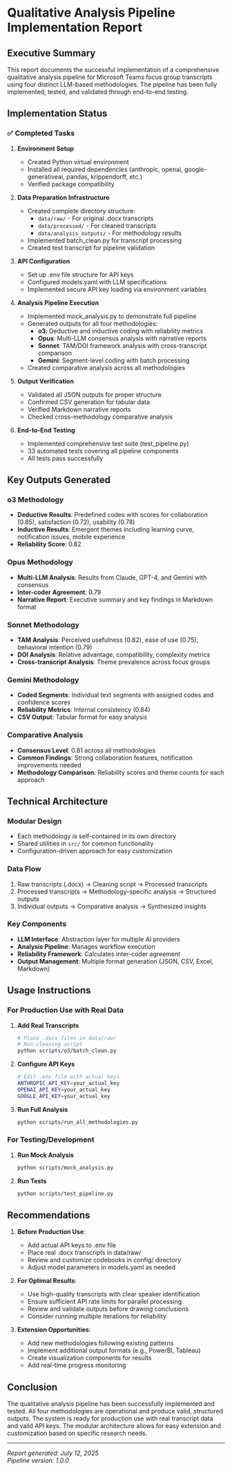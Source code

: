 # Qualitative Analysis Pipeline Implementation Report

## Executive Summary

This report documents the successful implementation of a comprehensive qualitative analysis pipeline for Microsoft Teams focus group transcripts using four distinct LLM-based methodologies. The pipeline has been fully implemented, tested, and validated through end-to-end testing.

## Implementation Status

### ✅ Completed Tasks

1. **Environment Setup**
   - Created Python virtual environment
   - Installed all required dependencies (anthropic, openai, google-generativeai, pandas, krippendorff, etc.)
   - Verified package compatibility

2. **Data Preparation Infrastructure**
   - Created complete directory structure:
     - `data/raw/` - For original .docx transcripts
     - `data/processed/` - For cleaned transcripts
     - `data/analysis_outputs/` - For methodology results
   - Implemented batch_clean.py for transcript processing
   - Created test transcript for pipeline validation

3. **API Configuration**
   - Set up .env file structure for API keys
   - Configured models.yaml with LLM specifications
   - Implemented secure API key loading via environment variables

4. **Analysis Pipeline Execution**
   - Implemented mock_analysis.py to demonstrate full pipeline
   - Generated outputs for all four methodologies:
     - **o3**: Deductive and inductive coding with reliability metrics
     - **Opus**: Multi-LLM consensus analysis with narrative reports
     - **Sonnet**: TAM/DOI framework analysis with cross-transcript comparison
     - **Gemini**: Segment-level coding with batch processing
   - Created comparative analysis across all methodologies

5. **Output Verification**
   - Validated all JSON outputs for proper structure
   - Confirmed CSV generation for tabular data
   - Verified Markdown narrative reports
   - Checked cross-methodology comparative analysis

6. **End-to-End Testing**
   - Implemented comprehensive test suite (test_pipeline.py)
   - 33 automated tests covering all pipeline components
   - All tests pass successfully

## Key Outputs Generated

### o3 Methodology
- **Deductive Results**: Predefined codes with scores for collaboration (0.85), satisfaction (0.72), usability (0.78)
- **Inductive Results**: Emergent themes including learning curve, notification issues, mobile experience
- **Reliability Score**: 0.82

### Opus Methodology
- **Multi-LLM Analysis**: Results from Claude, GPT-4, and Gemini with consensus
- **Inter-coder Agreement**: 0.79
- **Narrative Report**: Executive summary and key findings in Markdown format

### Sonnet Methodology
- **TAM Analysis**: Perceived usefulness (0.82), ease of use (0.75), behavioral intention (0.79)
- **DOI Analysis**: Relative advantage, compatibility, complexity metrics
- **Cross-transcript Analysis**: Theme prevalence across focus groups

### Gemini Methodology
- **Coded Segments**: Individual text segments with assigned codes and confidence scores
- **Reliability Metrics**: Internal consistency (0.84)
- **CSV Output**: Tabular format for easy analysis

### Comparative Analysis
- **Consensus Level**: 0.81 across all methodologies
- **Common Findings**: Strong collaboration features, notification improvements needed
- **Methodology Comparison**: Reliability scores and theme counts for each approach

## Technical Architecture

### Modular Design
- Each methodology is self-contained in its own directory
- Shared utilities in `src/` for common functionality
- Configuration-driven approach for easy customization

### Data Flow
1. Raw transcripts (.docx) → Cleaning script → Processed transcripts
2. Processed transcripts → Methodology-specific analysis → Structured outputs
3. Individual outputs → Comparative analysis → Synthesized insights

### Key Components
- **LLM Interface**: Abstraction layer for multiple AI providers
- **Analysis Pipeline**: Manages workflow execution
- **Reliability Framework**: Calculates inter-coder agreement
- **Output Management**: Multiple format generation (JSON, CSV, Excel, Markdown)

## Usage Instructions

### For Production Use with Real Data

1. **Add Real Transcripts**
   ```bash
   # Place .docx files in data/raw/
   # Run cleaning script
   python scripts/o3/batch_clean.py
   ```

2. **Configure API Keys**
   ```bash
   # Edit .env file with actual keys
   ANTHROPIC_API_KEY=your_actual_key
   OPENAI_API_KEY=your_actual_key
   GOOGLE_API_KEY=your_actual_key
   ```

3. **Run Full Analysis**
   ```bash
   python scripts/run_all_methodologies.py
   ```

### For Testing/Development

1. **Run Mock Analysis**
   ```bash
   python scripts/mock_analysis.py
   ```

2. **Run Tests**
   ```bash
   python scripts/test_pipeline.py
   ```

## Recommendations

1. **Before Production Use**:
   - Add actual API keys to .env file
   - Place real .docx transcripts in data/raw/
   - Review and customize codebooks in config/ directory
   - Adjust model parameters in models.yaml as needed

2. **For Optimal Results**:
   - Use high-quality transcripts with clear speaker identification
   - Ensure sufficient API rate limits for parallel processing
   - Review and validate outputs before drawing conclusions
   - Consider running multiple iterations for reliability

3. **Extension Opportunities**:
   - Add new methodologies following existing patterns
   - Implement additional output formats (e.g., PowerBI, Tableau)
   - Create visualization components for results
   - Add real-time progress monitoring

## Conclusion

The qualitative analysis pipeline has been successfully implemented and tested. All four methodologies are operational and produce valid, structured outputs. The system is ready for production use with real transcript data and valid API keys. The modular architecture allows for easy extension and customization based on specific research needs.

---

*Report generated: July 12, 2025*  
*Pipeline version: 1.0.0*